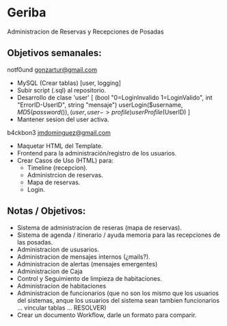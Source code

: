Geriba
======

Administracion de Reservas y Recepciones de Posadas


Objetivos semanales:
-------------------

notf0und gonzartur@gmail.com
+ MySQL (Crear tablas) [user, logging]
+ Subir script (.sql) al repositorio.
+ Desarrollo de clase 'user' 
	[
	(bool "0=LoginInvalido 1=LoginValido", int "ErrorID-UserID", string "mensaje") userLogin($username, $MD5(password()), 
	(user, user->profile) userProfile($UserID)
	]
+ Mantener sesion del user activa.

b4ckbon3 jmdominguez@gmail.com
+ Maquetar HTML del Template.
+ Frontend para la administración/registro de los usuarios.
+ Crear Casos de Uso (HTML) para:
    - Timeline (recepcion).
    - Administrcion de reservas.
    - Mapa de reservas.
	- Login.
	

Notas / Objetivos:
-----------------

+ Sistema de administracion de reseras (mapa de reservas).
+ Sistema de agenda / itinerario / ayuda memoria para las recepciones de las posadas.
+ Administracion de ususarios.
+ Administracion de mensajes internos (¿mails?).
+ Administracion de alertas (mensajes emergentes) 
+ Administracion de Caja
+ Control y Seguimiento de limpieza de habitaciones.
+ Administracion de habitaciones
+ Administracion de funcionarios (que no son los mismo que los usuarios del sistemas, anque los usuarios del sistema sean tambien funcionarios ... vincular tablas ... RESOLVER)
+ Crear un documento Workflow, darle un formato para comparir.

